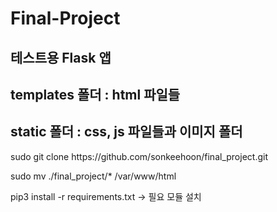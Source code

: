 # Final-Project

## 테스트용 Flask 앱 
## templates 폴더 : html 파일들 
## static 폴더 : css, js 파일들과 이미지 폴더

<p>sudo git clone https://github.com/sonkeehoon/final_project.git</p> 
<p>sudo mv ./final_project/* /var/www/html</p>
<p>pip3 install -r requirements.txt -> 필요 모듈 설치</p>
 


